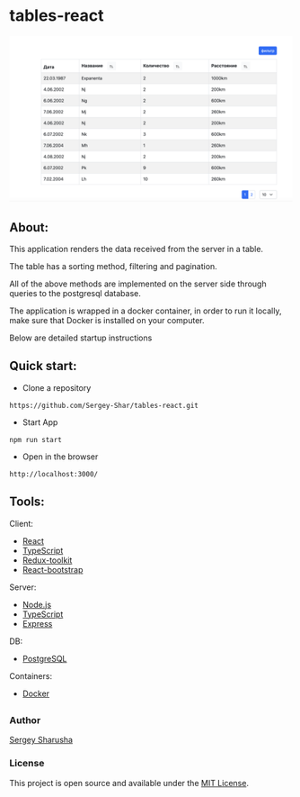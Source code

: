 # tables-react

![prew](preview.png)

## About:

This application renders the data received from the server in a table. 

The table has a sorting method, filtering and pagination. 

All of the above methods are implemented on the server side through queries to the postgresql database.

The application is wrapped in a docker container, in order to run it locally, make sure that Docker is installed on your computer.

Below are detailed startup instructions



## Quick start:

- Clone a repository

```
https://github.com/Sergey-Shar/tables-react.git
```

- Start App

```
npm run start
```

- Open in the browser

```
http://localhost:3000/
```

## Tools:

 Client:
- [React](https://ru.reactjs.org/)
- [TypeScript](https://www.typescriptlang.org/)
- [Redux-toolkit](https://redux-toolkit.js.org/)
- [React-bootstrap](https://react-bootstrap.netlify.app/)

 Server:
- [Node.js](https://nodejsdev.ru/)
- [TypeScript](https://www.typescriptlang.org/)
- [Express](https://expressjs.com/ru/)

 DB:
- [PostgreSQL](https://www.postgresql.org/)

 Containers:
- [Docker](https://www.docker.com/)

##

### Author

[Sergey Sharusha](https://github.com/Sergey-Shar)

### License

This project is open source and available under the [MIT License](https://github.com/git/git-scm.com/blob/main/MIT-LICENSE.txt).

